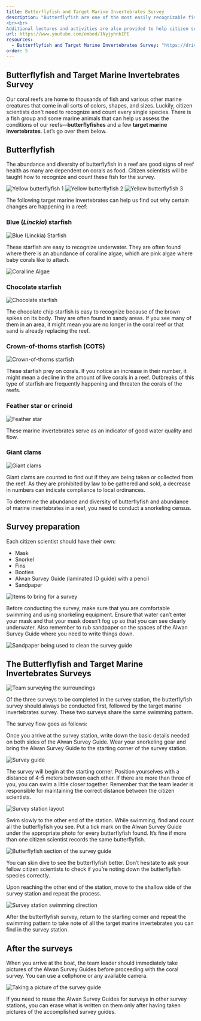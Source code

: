 ```yaml
---
title: Butterflyfish and Target Marine Invertebrates Survey
description: "Butterflyfish are one of the most easily recognizable fishes. Along with certain marine invertebrates, they can give context for the state of corals on a reef. This video describes the method for counting butterflyfish and target marine invertebrates in a survey station.
<br><br>
Additional lectures and activities are also provided to help citizen scientists identify these indicators."
url: https://www.youtube.com/embed/1NyjyhnkIFE
resources: 
  - Butterflyfish and Target Marine Invertebrates Survey: "https://drive.google.com/drive/folders/13GRPVuD65XoL4AtAzl5P8ghbsqTl53oK?usp=share_link"
order: 5
---
```


## Butterflyfish and Target Marine Invertebrates Survey

Our coral reefs are home to thousands of fish and various other marine creatures that come in all sorts of colors, shapes, and sizes. Luckily, citizen scientists don't need to recognize and count every single species. There is a fish group and some marine animals that can help us assess the conditions of our reefs—**butterflyfishes** and a few **target marine invertebrates**. Let’s go over them below.

## Butterflyfish

The abundance and diversity of butterflyfish in a reef are good signs of reef health as many are dependent on corals as food. Citizen scientists will be taught how to recognize and count these fish for the survey.

![Yellow butterflyfish 1](/images/lesson-4/1.jpg 'Yellow butterflyfish 1')
![Yellow butterflyfish 2](/images/lesson-4/2.jpg 'Yellow butterflyfish 2')
![Yellow butterflyfish 3](/images/lesson-4/3.jpg 'Yellow butterflyfish 3')

The following target marine invertebrates can help us find out why certain changes are happening in a reef:

### Blue (_Linckia_) starfish

![Blue (Linckia) Starfish](/images/lesson-4/4.jpg 'Blue (Linckia) Starfish')

These starfish are easy to recognize underwater. They are often found where there is an abundance of coralline algae, which are pink algae where baby corals like to attach.

![Coralline Algae](/images/lesson-4/5.jpg 'Coralline Algae')

### Chocolate starfish

![Chocolate starfish](/images/lesson-4/6.jpg 'Chocolate starfish')

The chocolate chip starfish is easy to recognize because of the brown spikes on its body. They are often found in sandy areas. If you see many of them in an area, it might mean you are no longer in the coral reef or that sand is already replacing the reef.

### Crown-of-thorns starfish (COTS)

![Crown-of-thorns starfish](/images/lesson-4/7.jpg 'Crown-of-thorns starfish')

These starfish prey on corals. If you notice an increase in their number, it might mean a decline in the amount of live corals in a reef. Outbreaks of this type of starfish are frequently happening and threaten the corals of the reefs.

### Feather star or crinoid

![Feather star](/images/lesson-4/8.jpg 'Feather star')

These marine invertebrates serve as an indicator of good water quality and flow.

### Giant clams

![Giant clams](/images/lesson-4/9.jpg 'Giant clams')

Giant clams are counted to find out if they are being taken or collected from the reef. As they are prohibited by law to be gathered and sold, a decrease in numbers can indicate compliance to local ordinances.

To determine the abundance and diversity of butterflyfish and abundance of marine invertebrates in a reef, you need to conduct a snorkeling census.

## Survey preparation

Each citizen scientist should have their own:

- Mask
- Snorkel
- Fins
- Booties
- Alwan Survey Guide (laminated ID guide) with a pencil
- Sandpaper

![Items to bring for a survey](/images/lesson-4/10.jpg 'Items to bring for a survey')

Before conducting the survey, make sure that you are comfortable swimming and using snorkeling equipment. Ensure that water can’t enter your mask and that your mask doesn’t fog up so that you can see clearly underwater. Also remember to rub sandpaper on the spaces of the Alwan Survey Guide where you need to write things down.

![Sandpaper being used to clean the survey guide](/images/lesson-4/11.jpg 'Sandpaper being used to clean the survey guide')

## The Butterflyfish and Target Marine Invertebrates Surveys

![Team surveying the surroundings](/images/lesson-4/12.jpg 'Team surveying the surroundings')

Of the three surveys to be completed in the survey station, the butterflyfish survey should always be conducted first, followed by the target marine invertebrates survey. These two surveys share the same swimming pattern.

The survey flow goes as follows:

Once you arrive at the survey station, write down the basic details needed on both sides of the Alwan Survey Guide. Wear your snorkeling gear and bring the Alwan Survey Guide to the starting corner of the survey station.

![Survey guide](/images/lesson-4/13.jpg 'Survey guide')

The survey will begin at the starting corner. Position yourselves with a distance of 4-5 meters between each other. If there are more than three of you, you can swim a little closer together. Remember that the team leader is responsible for maintaining the correct distance between the citizen scientists.

![Survey station layout](/images/lesson-4/14.jpg 'Survey station layout')

Swim slowly to the other end of the station. While swimming, find and count all the butterflyfish you see. Put a tick mark on the Alwan Survey Guide under the appropriate photo for every butterflyfish found. It’s fine if more than one citizen scientist records the same butterflyfish.

![Butterflyfish section of the survey guide](/images/lesson-4/15.jpg 'Butterflyfish section of the survey guide')

You can skin dive to see the butterflyfish better. Don’t hesitate to ask your fellow citizen scientists to check if you’re noting down the butterflyfish species correctly.

Upon reaching the other end of the station, move to the shallow side of the survey station and repeat the process.

![Survey station swimming direction](/images/lesson-4/16.jpg 'Survey station swimming direction')

After the butterflyfish survey, return to the starting corner and repeat the swimming pattern to take note of all the target marine invertebrates you can find in the survey station.

## After the surveys

When you arrive at the boat, the team leader should immediately take pictures of the Alwan Survey Guides before proceeding with the coral survey. You can use a cellphone or any available camera.

![Taking a picture of the survey guide](/images/lesson-4/17.jpg 'Taking a picture of the survey guide')

If you need to reuse the Alwan Survey Guides for surveys in other survey stations, you can erase what is written on them only after having taken pictures of the accomplished survey guides.
